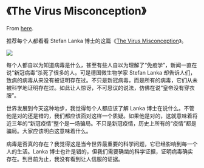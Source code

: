 # 《The Virus Misconception》

From [here](https://yinwang1.substack.com/p/the-virus-misconception).

<span>推荐每个人都看看 Stefan Lanka 博士的这篇《</span>[The Virus Misconception](https://wissenschafftplus.de/uploads/article/wissenschafftplus-the-virus-misconception-part-1.pdf)<span>》。</span>

![](https://substackcdn.com/image/fetch/w_1456,c_limit,f_auto,q_auto:good,fl_progressive:steep/https%3A%2F%2Fbucketeer-e05bbc84-baa3-437e-9518-adb32be77984.s3.amazonaws.com%2Fpublic%2Fimages%2Fbe160df6-1fbc-47dd-9104-582a2c73f6f0_994x820.jpeg)

每个人都自以为知道病毒是什么，甚至有些人自以为理解了“免疫学”，新闻一直在说“新冠病毒”杀死了很多的人。可是德国微生物学家 Stefan Lanka 却告诉人们，致病的病毒从来没有被证明存在过。不只是新冠病毒，而是所有的病毒，它们从未被科学地证明存在过。如此让人惊讶，不可思议的说法，仿佛在说“皇帝没有穿衣服”。

世界发展到今天这种地步，我觉得每个人都应该了解 Lanka 博士在说什么。不管他是对的还是错的，我们都应该面对这样一个质疑。如果他是对的，这就意味着将近三年的“新冠疫情”整个是一场骗局。不只是新冠疫情，历史上所有的“疫情”都是骗局。大家应该明白这意味着什么。

病毒是否真的存在？我觉得这是当今世界最重要的科学问题，它已经影响到每一个人的生活。Lanka 博士也许是错的，但我们需要确凿的科学证据，证明病毒确实存在。到目前为止，我没有看到让人信服的证据。
